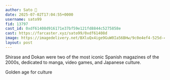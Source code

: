 ```yaml
---
author: Sato 🎩
date: 2025-07-02T17:04:55+0000
username: sato99
fid: 13797
cast_id: 0xdf61408d916171e37bf59e121fd8844c5275858e
cast: https://farcaster.xyz/sato99/0xdf61408d
image: https://imagedelivery.net/BXluQx4ige9GuW0Ia56BHw/9c0e4ef4-525d-4677-9ef4-62606ba9e600/original
layout: post
---
```

Shirase and Dokan were two of the most iconic Spanish magazines of the 2000s, dedicated to manga, video games, and Japanese culture.  
  
Golden age for culture  

<img src='https://imagedelivery.net/BXluQx4ige9GuW0Ia56BHw/9c0e4ef4-525d-4677-9ef4-62606ba9e600/original' alt='' referrerpolicy='no-referrer'/>
<img src='https://imagedelivery.net/BXluQx4ige9GuW0Ia56BHw/8d2adc1a-4a53-4526-efb7-5ecc1d374c00/original' alt='' referrerpolicy='no-referrer'/>
